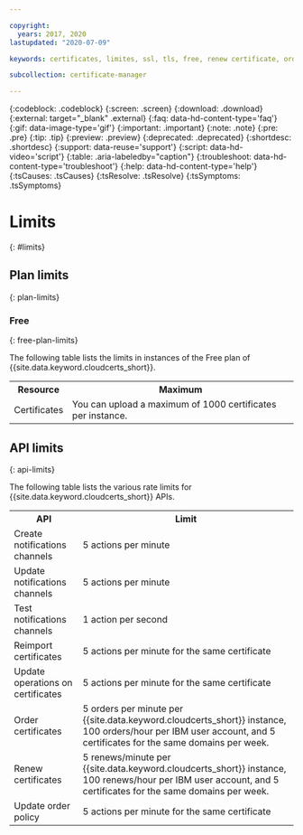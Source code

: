 ```yaml
---

copyright:
  years: 2017, 2020
lastupdated: "2020-07-09"

keywords: certificates, limites, ssl, tls, free, renew certificate, order certificate, update operations, reimport, import certificates

subcollection: certificate-manager

---
```


{:codeblock: .codeblock}
{:screen: .screen}
{:download: .download}
{:external: target="_blank" .external}
{:faq: data-hd-content-type='faq'}
{:gif: data-image-type='gif'}
{:important: .important}
{:note: .note}
{:pre: .pre}
{:tip: .tip}
{:preview: .preview}
{:deprecated: .deprecated}
{:shortdesc: .shortdesc}
{:support: data-reuse='support'}
{:script: data-hd-video='script'}
{:table: .aria-labeledby="caption"}
{:troubleshoot: data-hd-content-type='troubleshoot'}
{:help: data-hd-content-type='help'}
{:tsCauses: .tsCauses}
{:tsResolve: .tsResolve}
{:tsSymptoms: .tsSymptoms}



# Limits
{: #limits}

## Plan limits
{: plan-limits}

### Free
{: free-plan-limits}

The following table lists the limits in instances of the Free plan of {{site.data.keyword.cloudcerts_short}}.

<table>
  <tr>
    <th> Resource </th>
    <th> Maximum </th>
  </tr>
  <tr>
    <td>Certificates</td>
    <td>You can upload a maximum of 1000 certificates per instance.</td>
  </tr>
</table>

## API limits
{: api-limits}

The following table lists the various rate limits for {{site.data.keyword.cloudcerts_short}} APIs.

<table>
  <tr>
    <th> API </th>
    <th> Limit </th>
  </tr>
  <tr>
    <td>Create notifications channels</td>
    <td>5 actions per minute</td>
  </tr>
  <tr>
    <td>Update notifications channels</td>
    <td>5 actions per minute</td>
  </tr>
  <tr>
    <td>Test notifications channels</td>
    <td>1 action per second</td>
  </tr>
  <tr>
    <td>Reimport certificates</td>
    <td>5 actions per minute for the same certificate</td>
  </tr>
  <tr>
    <td>Update operations on certificates</td>
    <td>5 actions per minute for the same certificate</td>
  </tr>
  <tr>
    <td>Order certificates</td>
    <td>5 orders per minute per {{site.data.keyword.cloudcerts_short}} instance, 100 orders/hour per IBM user account, and 5 certificates for the same domains per week.</td>
  </tr>
  <tr>
    <td>Renew certificates</td>
    <td>5 renews/minute per {{site.data.keyword.cloudcerts_short}} instance, 100 renews/hour per IBM user account, and 5 certificates for the same domains per week.</td>
  </tr>
  <tr>
    <td>Update order policy</td>
    <td>5 actions per minute for the same certificate</td>
</table>